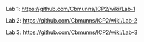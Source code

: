 Lab 1: https://github.com/Cbmunns/ICP2/wiki/Lab-1

Lab 2: https://github.com/Cbmunns/ICP2/wiki/Lab-2

Lab 3: https://github.com/Cbmunns/ICP2/wiki/Lab-3
